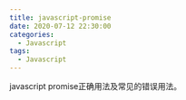 ```yaml
---
title: javascript-promise
date: 2020-07-12 22:30:00
categories:
  - Javascript
tags: 
  - Javascript
---
```


javascript promise正确用法及常见的错误用法。

<!-- more -->
